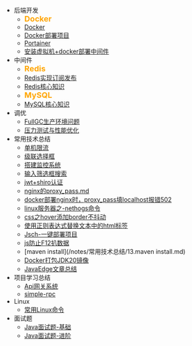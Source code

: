 
* 后端开发
  * <div style="font-weight: bold;font-size: 18px;color: orange">Docker</div>
  * [Docker](/notes/后端开发/Docker/Docker/Docker.md)
  * [Docker部署项目](/notes/后端开发/Docker/Docker部署项目/Docker部署项目.md)
  * [Portainer](/notes/后端开发/Docker/Portainer/Portainer.md)
  * [安装虚拟机+docker部署中间件](/notes/后端开发/Docker/安装虚拟机+docker部署中间件/安装虚拟机+docker部署中间件.md)
* 中间件
  * <div style="font-weight: bold;font-size: 18px;color: orange">Redis</div>
  * [Redis实现订阅发布](/notes/后端开发/Redis/Redis实现订阅发布/Redis实现订阅发布.md)
  * [Redis核心知识](/notes/后端开发/Redis/Redis核心知识/Redis核心知识.md)
  * <div style="font-weight: bold;font-size: 18px;color: orange">MySQL</div>
  * [MySQL核心知识](/notes/后端开发/MySQL/MySQL.md)
* 调优
  * [FullGC生产环境问题](/notes/生产环境问题/FullGC生产环境问题/FullGC生产环境问题.md)
  * [压力测试与性能优化](/notes/后端开发/压测与性能优化/压测与性能优化.md)
* 常用技术总结
  * [单机限流](/notes/常用技术总结/1.单机限流.md)
  * [级联选择框](/notes/常用技术总结/2.级联选择框.md)
  * [搭建监控系统](/notes/常用技术总结/3.搭建监控系统.md)
  * [输入筛选框搜索](/notes/常用技术总结/4.输入筛选框搜索.md)
  * [jwt+shiro认证](/notes/常用技术总结/5.jwt+shiro认证.md)
  * [nginx的proxy_pass.md](/notes/常用技术总结/6.nginx的proxy_pass)
  * [docker部署nginx时，proxy_pass填localhost报错502](/notes/常用技术总结/7.docker部署nginx时，proxy_pass填localhost报错502.md)
  * [linux服务器之-nethogs命令](/notes/常用技术总结/8.linux服务器之-nethogs命令.md)
  * [css之hover添加border不抖动](/notes/常用技术总结/9.css之hover添加border不抖动.md)
  * [使用正则表达式替换文本中的html标签](/notes/常用技术总结/10.使用正则表达式替换文本中的html标签.md)
  * [Jsch-一键部署项目](/notes/常用技术总结/11.Jsch-一键部署项目.md)
  * [js防止F12扒数据](/notes/常用技术总结/12.js防止F12扒数据.md)
  * [maven install](/notes/常用技术总结/13.maven install.md)
  * [Docker打包JDK20镜像](/notes/常用技术总结/14.Docker打包JDK20镜像.md)
  * [JavaEdge文章总结](/notes/常用技术总结/15.JavaEdge文章总结.md)
* 项目学习总结
  * [Api网关系统](/notes/项目学习总结/Api网关系统/Api网关.md)
  * [simple-rpc](/notes/项目学习总结/simple-rpc和科研平台/simple-rpc项目总结.md)
* Linux
  * [常用Linux命令](/notes/后端开发/Linux/常用Linux命令/常用Linux命令.md) 
* 面试题
  * [Java面试题-基础](/notes/面试题/Java面试题-基础.md)
  * [Java面试题-进阶](/notes/面试题/Java面试题-进阶.md)